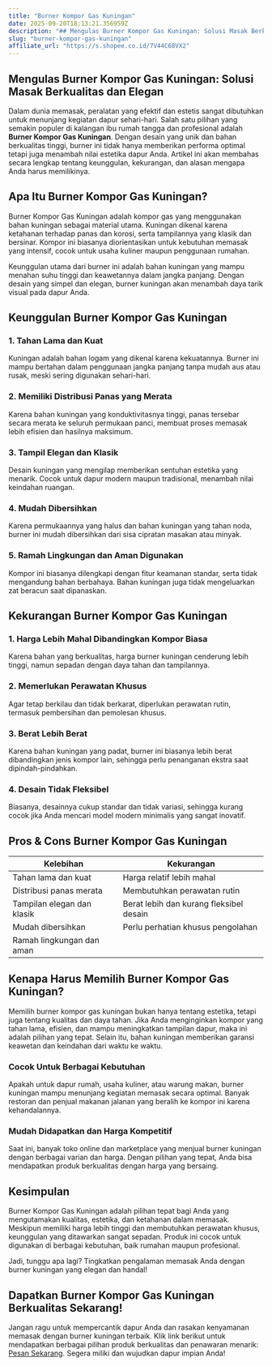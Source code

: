 ```yaml
---
title: "Burner Kompor Gas Kuningan"
date: 2025-09-20T18:13:21.356959Z
description: "## Mengulas Burner Kompor Gas Kuningan: Solusi Masak Berkualitas dan Elegan..."
slug: "burner-kompor-gas-kuningan"
affiliate_url: "https://s.shopee.co.id/7V44C68VX2"
---
```

## Mengulas Burner Kompor Gas Kuningan: Solusi Masak Berkualitas dan Elegan

Dalam dunia memasak, peralatan yang efektif dan estetis sangat dibutuhkan untuk menunjang kegiatan dapur sehari-hari. Salah satu pilihan yang semakin populer di kalangan ibu rumah tangga dan profesional adalah **Burner Kompor Gas Kuningan**. Dengan desain yang unik dan bahan berkualitas tinggi, burner ini tidak hanya memberikan performa optimal tetapi juga menambah nilai estetika dapur Anda. Artikel ini akan membahas secara lengkap tentang keunggulan, kekurangan, dan alasan mengapa Anda harus memilikinya.

## Apa Itu Burner Kompor Gas Kuningan?

Burner Kompor Gas Kuningan adalah kompor gas yang menggunakan bahan kuningan sebagai material utama. Kuningan dikenal karena ketahanan terhadap panas dan korosi, serta tampilannya yang klasik dan bersinar. Kompor ini biasanya diorientasikan untuk kebutuhan memasak yang intensif, cocok untuk usaha kuliner maupun penggunaan rumahan.

Keunggulan utama dari burner ini adalah bahan kuningan yang mampu menahan suhu tinggi dan keawetannya dalam jangka panjang. Dengan desain yang simpel dan elegan, burner kuningan akan menambah daya tarik visual pada dapur Anda.

## Keunggulan Burner Kompor Gas Kuningan

### 1. Tahan Lama dan Kuat

Kuningan adalah bahan logam yang dikenal karena kekuatannya. Burner ini mampu bertahan dalam penggunaan jangka panjang tanpa mudah aus atau rusak, meski sering digunakan sehari-hari.

### 2. Memiliki Distribusi Panas yang Merata

Karena bahan kuningan yang konduktivitasnya tinggi, panas tersebar secara merata ke seluruh permukaan panci, membuat proses memasak lebih efisien dan hasilnya maksimum.

### 3. Tampil Elegan dan Klasik

Desain kuningan yang mengilap memberikan sentuhan estetika yang menarik. Cocok untuk dapur modern maupun tradisional, menambah nilai keindahan ruangan.

### 4. Mudah Dibersihkan

Karena permukaannya yang halus dan bahan kuningan yang tahan noda, burner ini mudah dibersihkan dari sisa cipratan masakan atau minyak.

### 5. Ramah Lingkungan dan Aman Digunakan

Kompor ini biasanya dilengkapi dengan fitur keamanan standar, serta tidak mengandung bahan berbahaya. Bahan kuningan juga tidak mengeluarkan zat beracun saat dipanaskan.

## Kekurangan Burner Kompor Gas Kuningan

### 1. Harga Lebih Mahal Dibandingkan Kompor Biasa

Karena bahan yang berkualitas, harga burner kuningan cenderung lebih tinggi, namun sepadan dengan daya tahan dan tampilannya.

### 2. Memerlukan Perawatan Khusus

Agar tetap berkilau dan tidak berkarat, diperlukan perawatan rutin, termasuk pembersihan dan pemolesan khusus.

### 3. Berat Lebih Berat

Karena bahan kuningan yang padat, burner ini biasanya lebih berat dibandingkan jenis kompor lain, sehingga perlu penanganan ekstra saat dipindah-pindahkan.

### 4. Desain Tidak Fleksibel

Biasanya, desainnya cukup standar dan tidak variasi, sehingga kurang cocok jika Anda mencari model modern minimalis yang sangat inovatif.

## Pros & Cons Burner Kompor Gas Kuningan

| Kelebihan                     | Kekurangan                                    |
|------------------------------|----------------------------------------------|
| Tahan lama dan kuat         | Harga relatif lebih mahal                 |
| Distribusi panas merata     | Membutuhkan perawatan rutin               |
| Tampilan elegan dan klasik  | Berat lebih dan kurang fleksibel desain  |
| Mudah dibersihkan           | Perlu perhatian khusus pengolahan       |
| Ramah lingkungan dan aman  |                                             |

## Kenapa Harus Memilih Burner Kompor Gas Kuningan?

Memilih burner kompor gas kuningan bukan hanya tentang estetika, tetapi juga tentang kualitas dan daya tahan. Jika Anda menginginkan kompor yang tahan lama, efisien, dan mampu meningkatkan tampilan dapur, maka ini adalah pilihan yang tepat. Selain itu, bahan kuningan memberikan garansi keawetan dan keindahan dari waktu ke waktu.

### Cocok Untuk Berbagai Kebutuhan

Apakah untuk dapur rumah, usaha kuliner, atau warung makan, burner kuningan mampu menunjang kegiatan memasak secara optimal. Banyak restoran dan penjual makanan jalanan yang beralih ke kompor ini karena kehandalannya.

### Mudah Didapatkan dan Harga Kompetitif

Saat ini, banyak toko online dan marketplace yang menjual burner kuningan dengan berbagai varian dan harga. Dengan pilihan yang tepat, Anda bisa mendapatkan produk berkualitas dengan harga yang bersaing.

## Kesimpulan

Burner Kompor Gas Kuningan adalah pilihan tepat bagi Anda yang mengutamakan kualitas, estetika, dan ketahanan dalam memasak. Meskipun memiliki harga lebih tinggi dan membutuhkan perawatan khusus, keunggulan yang ditawarkan sangat sepadan. Produk ini cocok untuk digunakan di berbagai kebutuhan, baik rumahan maupun profesional.

Jadi, tunggu apa lagi? Tingkatkan pengalaman memasak Anda dengan burner kuningan yang elegan dan handal!

## Dapatkan Burner Kompor Gas Kuningan Berkualitas Sekarang!

Jangan ragu untuk mempercantik dapur Anda dan rasakan kenyamanan memasak dengan burner kuningan terbaik. Klik link berikut untuk mendapatkan berbagai pilihan produk berkualitas dan penawaran menarik: [Pesan Sekarang](https://s.shopee.co.id/7V44C68VX2). Segera miliki dan wujudkan dapur impian Anda!